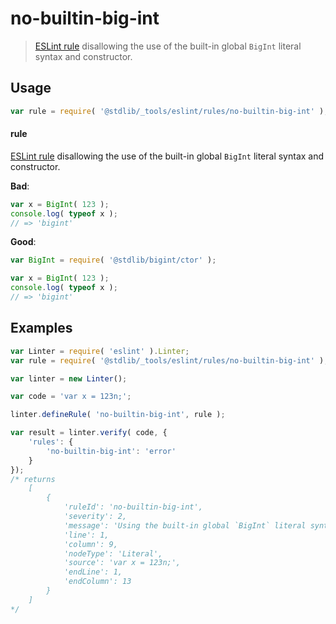 <!--

@license Apache-2.0

Copyright (c) 2025 The Stdlib Authors.

Licensed under the Apache License, Version 2.0 (the "License");
you may not use this file except in compliance with the License.
You may obtain a copy of the License at

   http://www.apache.org/licenses/LICENSE-2.0

Unless required by applicable law or agreed to in writing, software
distributed under the License is distributed on an "AS IS" BASIS,
WITHOUT WARRANTIES OR CONDITIONS OF ANY KIND, either express or implied.
See the License for the specific language governing permissions and
limitations under the License.

-->

# no-builtin-big-int

> [ESLint rule][eslint-rules] disallowing the use of the built-in global `BigInt` literal syntax and constructor.

<section class="intro">

</section>

<!-- /.intro -->

<section class="usage">

## Usage

```javascript
var rule = require( '@stdlib/_tools/eslint/rules/no-builtin-big-int' );
```

#### rule

[ESLint rule][eslint-rules] disallowing the use of the built-in global `BigInt` literal syntax and constructor.

**Bad**:

<!-- eslint-disable stdlib/no-builtin-big-int -->

<!-- eslint-disable stdlib/require-globals -->

```javascript
var x = BigInt( 123 );
console.log( typeof x );
// => 'bigint'
```

<!-- eslint-enable stdlib/require-globals -->

**Good**:

```javascript
var BigInt = require( '@stdlib/bigint/ctor' );

var x = BigInt( 123 );
console.log( typeof x );
// => 'bigint'
```

</section>

<!-- /.usage -->

<section class="examples">

## Examples

```javascript
var Linter = require( 'eslint' ).Linter;
var rule = require( '@stdlib/_tools/eslint/rules/no-builtin-big-int' );

var linter = new Linter();

var code = 'var x = 123n;';

linter.defineRule( 'no-builtin-big-int', rule );

var result = linter.verify( code, {
    'rules': {
        'no-builtin-big-int': 'error'
    }
});
/* returns
    [
        {
            'ruleId': 'no-builtin-big-int',
            'severity': 2,
            'message': 'Using the built-in global `BigInt` literal syntax is not allowed; use `@stdlib/bigint/ctor` instead.',
            'line': 1,
            'column': 9,
            'nodeType': 'Literal',
            'source': 'var x = 123n;',
            'endLine': 1,
            'endColumn': 13
        }
    ]
*/
```

<!-- /.examples -->

<!-- Section for related `stdlib` packages. Do not manually edit this section, as it is automatically populated. -->

<section class="related">

</section>

<!-- /.related -->

<!-- Section for all links. Make sure to keep an empty line after the `section` element and another before the `/section` close. -->

<section class="links">

[eslint-rules]: https://eslint.org/docs/developer-guide/working-with-rules

</section>

<!-- /.links -->
